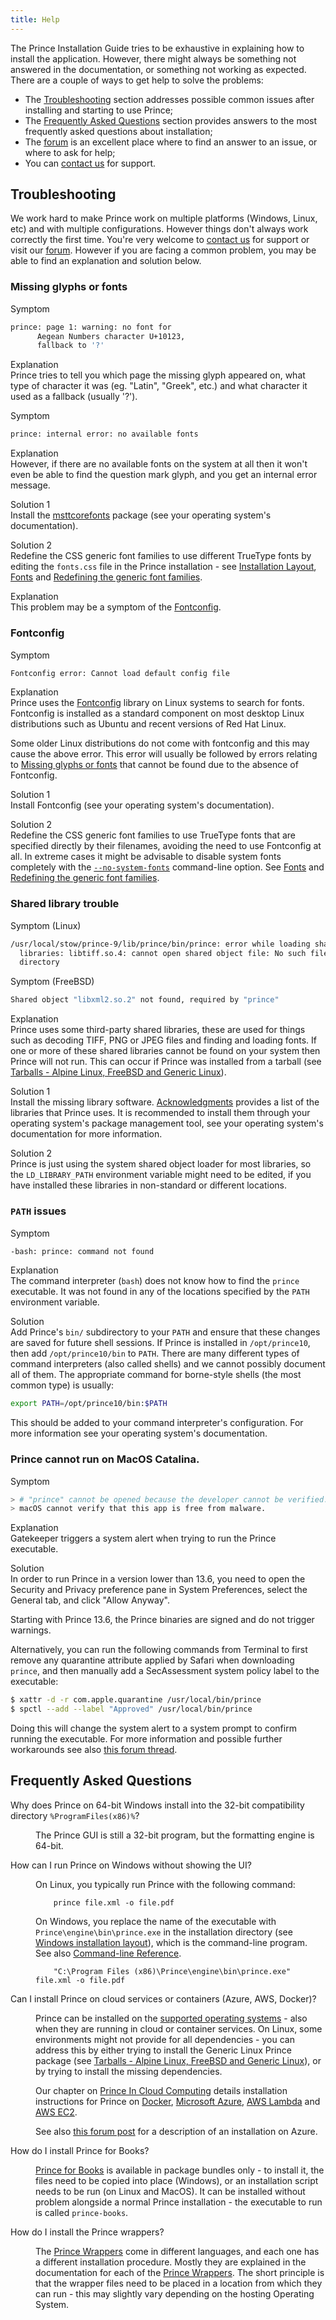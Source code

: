 ```yaml
---
title: Help
---
```


The Prince Installation Guide tries to be exhaustive in explaining how to install the application. However, there might always be something not answered in the documentation, or something not working as expected. There are a couple of ways to get help to solve the problems:

-   The [Troubleshooting](#troubleshooting) section addresses possible common issues after installing and starting to use Prince;
-   The [Frequently Asked Questions](#frequently-asked-questions) section provides answers to the most frequently asked questions about installation;
-   The [forum](//www.princexml.com/forum/) is an excellent place where to find an answer to an issue, or where to ask for help;
-   You can [contact us](//www.princexml.com/contact/) for support.

## Troubleshooting

We work hard to make Prince work on multiple platforms (Windows, Linux, etc) and with multiple configurations. However things don't always work correctly the first time. You're very welcome to [contact us](//www.princexml.com/contact/) for support or visit our [forum](//www.princexml.com/forum/). However if you are facing a common problem, you may be able to find an explanation and solution below.

### Missing glyphs or fonts

Symptom  

```bash
prince: page 1: warning: no font for
      Aegean Numbers character U+10123,
      fallback to '?'
```

Explanation  
Prince tries to tell you which page the missing glyph appeared on, what type of character it was (eg. "Latin", "Greek", etc.) and what character it used as a fallback (usually '?').

Symptom  

```bash
prince: internal error: no available fonts
```

Explanation  
However, if there are no available fonts on the system at all then it won't even be able to find the question mark glyph, and you get an internal error message.

Solution 1  
Install the [msttcorefonts](http://corefonts.sourceforge.net) package (see your operating system's documentation).

Solution 2  
Redefine the CSS generic font families to use different TrueType fonts by editing the `fonts.css` file in the Prince installation - see [Installation Layout](installing.md#installation-layout), [Fonts](styling.md#fonts) and [Redefining the generic font families](styling.md#redefining-the-generic-font-families).

Explanation  
This problem may be a symptom of the [Fontconfig](#fontconfig).

### Fontconfig

Symptom  

```bash
Fontconfig error: Cannot load default config file
```

Explanation  
Prince uses the [Fontconfig](https://www.fontconfig.org) library on Linux systems to search for fonts. Fontconfig is installed as a standard component on most desktop Linux distributions such as Ubuntu and recent versions of Red Hat Linux.

Some older Linux distributions do not come with fontconfig and this may cause the above error. This error will usually be followed by errors relating to [Missing glyphs or fonts](#missing-glyphs-or-fonts) that cannot be found due to the absence of Fontconfig.

Solution 1  
Install Fontconfig (see your operating system's documentation).

Solution 2  
Redefine the CSS generic font families to use TrueType fonts that are specified directly by their filenames, avoiding the need to use Fontconfig at all. In extreme cases it might be advisable to disable system fonts completely with the [`--no-system-fonts`](command-line.md#cl-no-system-fonts) command-line option. See [Fonts](styling.md#fonts) and [Redefining the generic font families](styling.md#redefining-the-generic-font-families).

### Shared library trouble

Symptom (Linux)  

```bash
/usr/local/stow/prince-9/lib/prince/bin/prince: error while loading shared
  libraries: libtiff.so.4: cannot open shared object file: No such file or
  directory
```

Symptom (FreeBSD)  

```bash
Shared object "libxml2.so.2" not found, required by "prince"
```

Explanation  
Prince uses some third-party shared libraries, these are used for things such as decoding TIFF, PNG or JPEG files and finding and loading fonts. If one or more of these shared libraries cannot be found on your system then Prince will not run. This can occur if Prince was installed from a tarball (see [Tarballs - Alpine Linux, FreeBSD and Generic Linux](installing.md#install-generic)).

Solution 1  
Install the missing library software. [Acknowledgments](acknowledgements.md#acknowledgments) provides a list of the libraries that Prince uses. It is recommended to install them through your operating system's package management tool, see your operating system's documentation for more information.

Solution 2  
Prince is just using the system shared object loader for most libraries, so the `LD_LIBRARY_PATH` environment variable might need to be edited, if you have installed these libraries in non-standard or different locations.

### `PATH` issues

Symptom  

```bash
-bash: prince: command not found
```

Explanation  
The command interpreter (`bash`) does not know how to find the `prince` executable. It was not found in any of the locations specified by the `PATH` environment variable.

Solution  
Add Prince's `bin/` subdirectory to your `PATH` and ensure that these changes are saved for future shell sessions. If Prince is installed in `/opt/prince10`, then add `/opt/prince10/bin` to `PATH`. There are many different types of command interpreters (also called shells) and we cannot possibly document all of them. The appropriate command for borne-style shells (the most common type) is usually:

```bash
export PATH=/opt/prince10/bin:$PATH
```

This should be added to your command interpreter's configuration. For more information see your operating system's documentation.

### Prince cannot run on MacOS Catalina.

Symptom  

```bash
> # "prince" cannot be opened because the developer cannot be verified.
> macOS cannot verify that this app is free from malware.
```

Explanation  
Gatekeeper triggers a system alert when trying to run the Prince executable.

Solution  
In order to run Prince in a version lower than 13.6, you need to open the Security and Privacy preference pane in System Preferences, select the General tab, and click "Allow Anyway".

Starting with Prince 13.6, the Prince binaries are signed and do not trigger warnings.

Alternatively, you can run the following commands from Terminal to first remove any quarantine attribute applied by Safari when downloading `prince`, and then manually add a SecAssessment system policy label to the executable:

```bash
$ xattr -d -r com.apple.quarantine /usr/local/bin/prince
$ spctl --add --label "Approved" /usr/local/bin/prince
```

Doing this will change the system alert to a system prompt to confirm running the executable.  For more information and possible further workarounds see also [this forum thread](https://www.princexml.com/forum/topic/4255/macos-catalina-prince-cannot-be-opened-because-the-developer).


## Frequently Asked Questions

<dl class="faq">
  <dt id="faq-win64"><p>Why does Prince on 64-bit Windows install
  into the 32-bit compatibility directory <code>%ProgramFiles(x86)%</code>?
  <a href="#faq-win64" class="self-link"></a></p></dt>
  <dd><p>The Prince GUI is still a 32-bit program, but the formatting engine
  is 64-bit.</p></dd>

  <dt id="faq-win-no-ui"><p>How can I run Prince on Windows without showing the UI?
  <a href="#faq-win-no-ui" class="self-link"></a></p></dt>
  <dd><p>On Linux, you typically run Prince with the following command:</p>
  <pre><code class="hljs">    prince file.xml -o file.pdf</code></pre>
  <p>On Windows, you replace the name of the executable with
  <code>Prince\engine\bin\prince.exe</code> in the installation directory
  (see <a href="/doc/installing/#windows-installation-layout">Windows installation layout</a>),
  which is the command-line program. See also <a href="/doc/command-line/">Command-line Reference</a>.</p>
  <pre><code class="hljs">    "C:\Program Files (x86)\Prince\engine\bin\prince.exe" file.xml -o file.pdf</code></pre></dd>

  <dt id="faq-install-cloud"><p>Can I install Prince on cloud services or
  containers (Azure, AWS, Docker)? <a href="#faq-install-cloud" class="self-link"></a></p></dt>
  <dd><p>Prince can be installed on the <a href="/doc/installing/#installing-prince">supported operating systems</a> -
  also when they are running in cloud or container services. On Linux, some
  environments might not provide for all dependencies - you can address this
  by either trying to install the Generic Linux Prince package (see
  <a href="/doc/installing/#tarballs---alpine-linux-freebsd-and-generic-linux">Tarballs - Alpine Linux, FreeBSD and Generic Linux</a>),
  or by trying to install the missing dependencies.</p>
  <p>Our chapter on <a href="/doc/server-integration/#prince-in-cloud-computing">Prince In Cloud Computing</a>
  details installation instructions for Prince on <a href="/doc/server-integration/#prince-docker-image">Docker</a>,
  <a href="/doc/server-integration/#prince-on-microsoft-azure">Microsoft Azure</a>,
  <a href="/doc/server-integration/#prince-on-aws-lambda">AWS Lambda</a> and
  <a href="/doc/server-integration/#prince-on-ec2">AWS EC2</a>.</p>
  <p>See also <a href="https://www.princexml.com/forum/topic/2094/silent-installation-on-windows#20332">this forum post</a>
  for a description of an installation on Azure.</p></dd>

  <dt id="faq-install-books"><p>How do I install Prince for Books?
  <a href="#faq-install-books" class="self-link"></a></p></dt>
  <dd><p><a href="/doc/prince-for-books/">Prince for Books</a> is available
  in package bundles only - to install it, the files need to be copied into
  place (Windows), or an installation script needs to be run (on Linux and MacOS).
  It can be installed without problem alongside a normal Prince installation -
  the executable to run is called <code>prince-books</code>.</p></dd>

  <dt id="faq-install-wrappers"><p>How do I install the Prince wrappers?
  <a href="#faq-install-wrappers" class="self-link"></a></p></dt>
  <dd><p>The <a href="/doc/server-integration/#prince-wrappers">Prince Wrappers</a> come in
  different languages, and each one has a different installation procedure.
  Mostly they are explained in the documentation for each of the
  <a href="/doc/server-integration/#prince-wrappers">Prince Wrappers</a>. The short principle
  is that the wrapper files need to be placed in a location from which they can
  run - this may slightly vary depending on the hosting Operating System.</p></dd>
</dl>
